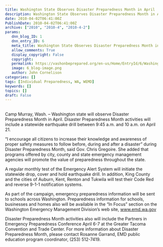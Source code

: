 ```yaml
---
title: Washington State Observes Disaster Preparedness Month in April
description: Washington State Observes Disaster Preparedness Month in April
date: 2010-04-02T06:41:00Z
PublishDate: 2010-04-02T06:41:00Z
archive: ["2010", "2010-4", "2010-4-2"]
params:
   dnn_blog_ID: 1
   dnn_entry_ID: 6
   meta_title: Washington State Observes Disaster Preparedness Month in April
   allow_comments: True
   display_copyright: False
   copyright: 
   permalink: https://vashonbeprepared.org/en-us/Home/EntryId/6/Washington-State-Observes-Disaster-Preparedness-Month-in-April
   image: 6_blog-image.png
   author: John Cornelison
categories: []
tags: [Individual Preparedness, WA, WEMD]
keywords: []
topics: []
draft: False
---
```


<p><br />
Camp Murray, Wash. – Washington state will observe Disaster Preparedness Month in April. Disaster Preparedness Month activities will include a statewide earthquake drill between 9:45 a.m. and 10 a.m. on April 21.</p>
<p>“I encourage all citizens to increase their knowledge and awareness of proper safety measures to follow before, during and after a disaster” during Disaster Preparedness Month, said Gov. Chris Gregoire. She added that programs offered by city, county and state emergency management agencies will promote the value of preparedness throughout the state.</p>
<p>A regular monthly test of the Emergency Alert System will initiate the statewide drop, cover and hold earthquake drill. In addition, King County and the cities of Auburn, Kent, Renton and Tukwila will test their Code Red and reverse 9-1-1 notification systems.</p>
<p>As part of the campaign, emergency preparedness information will be sent to schools across Washington. Preparedness information for schools, businesses and homes also will be available in the “In Focus” section on the Washington Emergency Management Division’s web site, <a href="http://www.emd.wa.gov">www.emd.wa.gov</a></p>
<p>Disaster Preparedness Month activities also will include the Partners in Emergency Preparedness Conference April 6-7 at the Greater Tacoma Convention and Trade Center. For more information about Disaster Preparedness Month, please contact Rosanne Garrand, EMD public education program coordinator, (253) 512-7419.</p>
